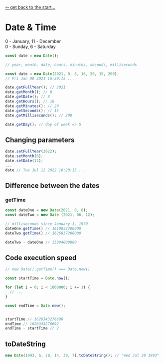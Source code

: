 [&#8678; get back to the start...](../README.md)
# Date & Time

0 - January, 11 - December  
0 - Sunday, 6 - Saturday

```js
const date = new Date();
```

```js
// year, month, date, hours, minutes, seconds, milliseconds

const date = new Date(2021, 0, 8, 16, 20, 15, 200);
// Fri Jan 08 2021 16:20:15 ...

date.getFullYear(); // 2021
date.getMonth(); // 0
date.getDate(); // 8
date.getHours(); // 16
date.getMinutes(); // 20
date.getSeconds(); // 15
date.getMilliseconds(); // 200

date.getDay(); // day of week => 5
```

## Changing parameters

```js
date.setFullYear(2022);
date.setMonth(6);
date.setDate(12);
...
date // Tue Jul 12 2022 16:20:15 ...
```

## Difference between the dates

### getTime

```js
const dateOne = new Date(2021, 0, 8);
const dateTwo = new Date (2021, 06, 12);

// milliseconds since January 1, 1970
dateOne.getTime() // 1610053200000
dateTwo.getTime() // 1626037200000

dateTwo - dateOne // 15984000000
```

## Code execution speed

```js
// new Date().getTime() === Date.now()

const startTime = Date.now();

for (let i = 0; i < 1000000; i += 1) {
  // ...
}

const endTime = Date.now();


startTime // 1626343276690
endTime // 1626343276692
endTime - startTime // 2
```
## toDateString
```js
new Date(1993, 6, 28, 14, 39, 7).toDateString(); // "Wed Jul 28 1993"